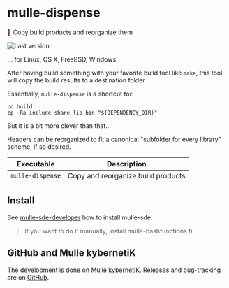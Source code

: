 # mulle-dispense

🚰 Copy build products and reorganize them

![Last version](https://img.shields.io/github/tag/mulle-sde/mulle-dispense.svg)

... for Linux, OS X, FreeBSD, Windows


After having build something with your favorite build tool like `make`,
this tool will copy the build results to a destination folder.

Essentially, `mulle-dispense` is a shortcut for:

```
cd build
cp -Ra include share lib bin "${DEPENDENCY_DIR}"
```

But it is a bit more clever than that...

Headers can be reorganized to fit a canonical "subfolder for every library"
scheme, if so desired.


Executable          | Description
--------------------|--------------------------------
`mulle-dispense`    | Copy and reorganize build products


## Install

See [mulle-sde-developer](//github.com/mulle-sde/mulle-sde-developer) how
to install mulle-sde.

> If you want to do it manually, install mulle-bashfunctions fi


## GitHub and Mulle kybernetiK

The development is done on
[Mulle kybernetiK](https://www.mulle-kybernetik.com/software/git/mulle-dispense/master).
Releases and bug-tracking are on [GitHub](https://github.com/{{PUBLISHER}}/mulle-dispense).
